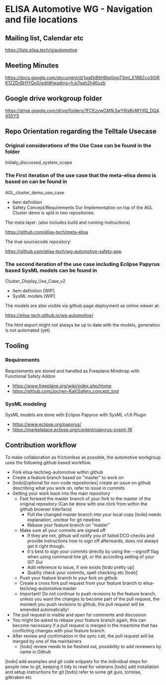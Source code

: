 # ELISA Automotive WG - Navigation and file locations
## Mailing list, Calendar etc
https://lists.elisa.tech/g/automotive
## Meeting Minutes
https://docs.google.com/document/d/1qgEkB6HBjq0ojoTSmI_E18BZco3lORK1ZZDrBH1YQo0/edit#heading=h.b7qah2h40uzb
## Google drive workgroup folder
https://drive.google.com/drive/folders/1FCEzywCMfk3wY6lxBoMYjfQ_DQ44S5YS
## Repo Orientation regarding the Telltale Usecase
### Original considerations of the Use Case can be found in the folder 
Initialy_discussed_system_scope
### The First iteration of the use case that the meta-elisa demo is based on can be found in
AGL_cluster_demo_use_case
* Item definition
* Safety Concept/Requirements
Our Implementation on top of the AGL Cluster demo is split in two repositories:

The meta layer: (also includes build and running instructions)

https://github.com/elisa-tech/meta-elisa

The true sourcecode repository:

https://github.com/elisa-tech/wg-automotive-safety-app

### The second iteration of the use case including Eclipse Papyrus based SysML models can be found in
Cluster_Display_Use_Case_v2
* Item definition [WIP]
* SysML models [WIP]

The models are also visible via github page deployment as online viewer at:

https://elisa-tech.github.io/wg-automotive/

The html export might not always be up to date with the models, generation is not automated (yet)
## Tooling
### Requirements
Requirements are stored and handled as Freeplane Mindmap with Functional Safety Addon
* https://www.freeplane.org/wiki/index.php/Home
* https://github.com/Jochen-Kall/Safety_concept_tool
### SysML modeling
SysML models are done with Eclipse Papyrus with SysML v1.6 Plugin
* https://www.eclipse.org/papyrus/
* https://marketplace.eclipse.org/content/papyrus-sysml-16

## Contribution workflow
To make collaboration as frictionless as possible, the automotive workgroup uses the following github based workflow.
* Fork elisa-tech/wg-automotive within github
* Create a feature branch based on "master" to work on
* [todo][optional for non-code repositories] create an issue on github describing what you work on, refer to issue in commits
* Getting your work back into the main repository
  * Fast forward the master branch of your fork to the master of the original repository (Can be done with one click from within the github browser Interface)
    * Pull the changed master branch into your local copy [todo] needs explanation, unclear for git newbies
    * Rebase your feature branch on "master"
  * Make sure all your commits are signed off 
    * If they are not, github will notify you of failed DCO checks and provide instructions how to sign off afterwards, does not always get it right though.
    * It's best to sign your commits directly by using the --signoff flag when using command line git, or the according setting of your GIT Gui
    * Add reference to issue, if one exists [todo pretty up]
    * Quality check your commits, spell checking etc [todo]
  * Push your feature branch to your fork on github
  * Create a cross fork pull request from your feature branch to elisa-tech/wg-automotive:master
  * Important! Do not continue to push revisions to the feature branch, unless you want the changes to become part of the pull request, the moment you push revisions to github, the pull request will be amended automatically!  
* The pull request is visible and open for comments and discussion
* You might be asked to rebase your feature branch again, this can become necessary if a pull request is merged in the meantime that has conflicting changes with your feature branch. 
* After review and confirmation in the sync call, the pull request will be merged by one of the maintainers
  * [todo] review needs to be fleshed out, possibility to add reviewers by name in Github

[todo] add examples and git code snippets for the individual steps for people new to git, keeping it tidy to read for veterans
[todo] add installation and setup instructions for git
[todo] refer to some git guis, tortoise, gitkraken etc

